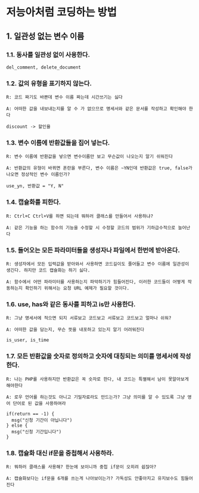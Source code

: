 # 저능아처럼 코딩하는 방법

## 1. 일관성 없는 변수 이름

### 1.1. 동사를 일관성 없이 사용한다.

```
del_comment, delete_document
```

### 1.2. 값의 유형을 표기하지 않는다.

`R: 코드 짜기도 바쁜데 변수 이름 짜는데 시간쓰기는 싫다`

`A: 어떠한 값을 내보내는지를 알 수 가 없으므로 명세서와 같은 문서를 작성하고 확인해야 한다`

```
discount -> 할인율
```

### 1.3. 변수 이름에 반환값들을 집어 넣는다.

`R: 변수 이름에 반환값을 넣으면 변수이름만 보고 무슨값이 나오는지 알기 쉬워진다`

`A: 반환값의 유형이 바뀌면 혼란을 부른다, 변수 이름은 ~YN인데 반환값은 true, false가 나오면 정상적인 변수 이름인가?`

```
use_yn, 반환값 = "Y, N"
```

### 1.4. 캡슐화를 피한다.

`R: Ctrl+C Ctrl+V를 하면 되는데 뭐하러 클래스를 만들어서 사용하냐?`

`A: 같은 기능을 하는 함수의 기능을 수정할 시 수정할 코드의 범위가 기하급수적으로 늘어난다`


### 1.5. 들어오는 모든 파라미터들을 생성자나 파일에서 한번에 받아온다.

`R: 생성자에서 모든 입력값을 받아와서 사용하면 코드길이도 줄어들고 변수 이름에 일관성이 생긴다. 하지만 코드 캡슐화는 하기 싫다.`

`A: 함수에서 어떤 파라미터를 사용하는지 파악하기가 힘들어진다, 이러한 코드들이 어떻게 작동하는지 확인하기 위해서는 요청 URL 예제가 필요할 것이다.`

### 1.6. use, has와 같은 동사를 피하고 is만 사용한다.

`R: 그냥 명세서에 적으면 되지 서류보고 코드보고 서류보고 코드보고 얼마나 쉬워?`

`A: 어떠한 값을 담는지, 무슨 뜻을 내포하고 있는지 알기 어려워진다`

```
is_user, is_time
```

### 1.7. 모든 반환값을 숫자로 정의하고 숫자에 대칭되는 의미를 명세서에 작성한다.

`R: 나는 PHP를 사용하지만 반환값은 꼭 숫자로 한다, 내 코드는 특별해서 남이 못알아보게 해야한다`

`A: 로우 언어를 하는것도 아니고 기밀자료라도 만드는가? 그냥 의미를 알 수 있도록 그냥 영어 단어로 된 값을 사용하여라`

```
if(return == -1) {
  msg("신청 기간이 아닙니다")
} else {
  msg("신청 기간입니다")
}
```

### 1.8. 캡슐화 대신 if문을 중첩해서 사용하라.

`R: 뭐하러 클래스를 사용해? 한눈에 보이니까 중첩 if문이 오히려 쉽잖아?`

`A: 캡슐화보다는 if문을 6개를 쓰는게 나아보이는가? 가독성도 안좋아지고 유지보수도 힘들어진다`
